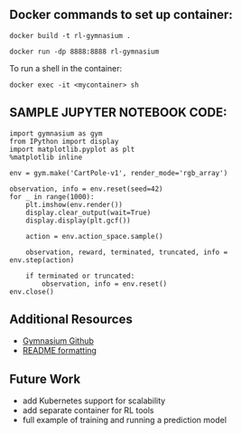 ## Docker commands to set up container:
```
docker build -t rl-gymnasium .

docker run -dp 8888:8888 rl-gymnasium
```

To run a shell in the container:

`docker exec -it <mycontainer> sh`

## SAMPLE JUPYTER NOTEBOOK CODE:
```
import gymnasium as gym
from IPython import display
import matplotlib.pyplot as plt
%matplotlib inline

env = gym.make('CartPole-v1', render_mode='rgb_array')

observation, info = env.reset(seed=42)
for _ in range(1000):
    plt.imshow(env.render())
    display.clear_output(wait=True)
    display.display(plt.gcf())
    
    action = env.action_space.sample()
    
    observation, reward, terminated, truncated, info = env.step(action)

    if terminated or truncated:
        observation, info = env.reset()
env.close()
```

## Additional Resources
- [Gymnasium Github](https://github.com/Farama-Foundation/Gymnasium)
- [README formatting](https://docs.github.com/en/get-started/writing-on-github/getting-started-with-writing-and-formatting-on-github/basic-writing-and-formatting-syntax)

## Future Work
- add Kubernetes support for scalability
- add separate container for RL tools
- full example of training and running a prediction model
